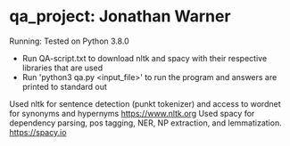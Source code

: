 # qa_project: Jonathan Warner

Running: Tested on Python 3.8.0
* Run QA-script.txt to download nltk and spacy with their respective libraries that are used
* Run 'python3 qa.py <input_file>' to run the program and answers are printed to standard out


Used nltk for sentence detection (punkt tokenizer) and access to wordnet for synonyms and hypernyms
    	 https://www.nltk.org
    Used spacy for dependency parsing, pos tagging, NER, NP extraction, and lemmatization.
    	 https://spacy.io
